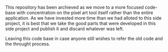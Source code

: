This repository has been archieved as we move to a more focused code-base with concentration on the pixel art tool itself rather than the entire application.
As we have invested more time than we had alloted to this side project, it is best that we take the good parts that were developed in this side project and publish it and discard whatever was left.

Leaving this code base in case anyone still wishes to refer the old code and the throught process.
